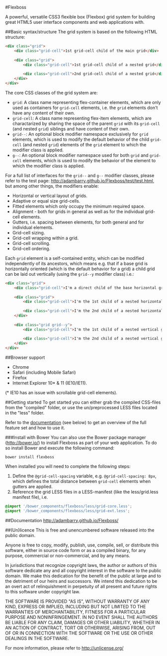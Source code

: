 #Flexboss

A powerful, versatile CSS3 flexible box (Flexbox) grid system for building great HTML5 user interface components and web applications with.

##Basic syntax/structure
The grid system is based on the following HTML structure:

```html
<div class="grid">
    <div class="grid-cell">1st grid-cell child of the main grid</div>
    
    <div class="grid">
        <div class="grid-cell">1st grid-cell child of a nested grid</div>
        
        <div class="grid-cell">2nd grid-cell child of a nested grid</div>
    </div>
</div>
```

The core CSS classes of the grid system are:
- `grid`: A class name representing flex-container elements, which are only used as containers for `grid-cell` elements, i.e. the `grid` elements don't have any content of their own.
- `grid-cell`: A class name representing flex-item elements, which are charactarized by sharing the space of the parent `grid` with its `grid-cell` (and nested `grid`) siblings and have content of their own. 
- `grid--`: An optional block modifier namespace exclusively for `grid` elements, which is used to modify the default behavior of the child `grid-cell` (and nested `grid`) elements of the `grid` element to which the modifier class is applied.
- `g--`: An optional block modifier namespace used for both `grid` and `grid-cell` elements, which is used to modify the behavior of the element to which the modifier class is applied.

For a full list of interfaces for the `grid--` and `g--` modifier classes, please refer to the test page: http://adambarry.github.io/Flexboss/test/test.html, but among other things, the modifiers enable:
- Horizontal or vertical layout of grids.
- Adaptive or equal size grid-cells.
- Fitted elements which only occupy the minimum required space.
- Alignment - both for grids in general as well as for the individual grid-cell elements.
- Gutters, i.e. spacing between elements, for both general and for individual elements.
- Grid-cell sizing.
- Grid-cell wrapping within a grid.
- Grid-cell scrolling.
- Grid-cell ordering.

Each `grid` element is a self-contained entity, which can be modified independently of its ancestors, which means e.g. that if a base grid is horizontally oriented (which is the default behavior for a grid) a child grid can be laid out vertically (using the `grid--y` modifier class) i.e.:
	
```html
<div class="grid">
    <div class="grid-cell">I'm a direct child of the base horizontal grid</div>
    
    <div class="grid">
        <div class="grid-cell">I'm the 1st child of a nested horizontal grid (left)</div>
        
        <div class="grid-cell">I'm the 2nd child of a nested horizontal grid (right)</div>
    </div>
    
    <div class="grid grid--y">
        <div class="grid-cell">I'm the 1st child of a nested vertical grid (top)</div>
        
        <div class="grid-cell">I'm the 2nd child of a nested vertical grid (bottom)</div>
    </div>
</div>
```

##Browser support
- Chrome
- Safari (including Mobile Safari)
- Firefox
- Internet Explorer 10* & 11 (IE10/IE11).

(* IE10 has an issue with scrollable grid-cell elements).

##Getting started
To get started you can either grab the compiled CSS-files from the "compiled" folder, or use the un/preprocessed LESS files located in the "less" folder. 

Refer to the [documentation](#documentation) (see below) to get an overview of the full feature set and how to use it.

###Install with Bower
You can also use the Bower package manager (http://bower.io/) to install Flexboss as part of your web application. To do so install Bower and execute the following command:

`bower install flexboss`

When installed you will need to complete the following steps:

1. Define the `@grid-cell-spacing` variable, e.g. `@grid-cell-spacing: 8px`, which defines the total distance between `grid-cell` elements when gutters are applied.
2. Reference the grid LESS files in a LESS-manifest (like the less/grid.less manifest file), i.e.

```css
@import '/bower_components/flexboss/less/grid-core.less';
@import '/bower_components/flexboss/less/grid-ext.less';
```

##Documentation
http://adambarry.github.io/Flexboss/

##(Un)licence
This is free and unencumbered software released into the public domain.

Anyone is free to copy, modify, publish, use, compile, sell, or
distribute this software, either in source code form or as a compiled
binary, for any purpose, commercial or non-commercial, and by any
means.

In jurisdictions that recognize copyright laws, the author or authors
of this software dedicate any and all copyright interest in the
software to the public domain. We make this dedication for the benefit
of the public at large and to the detriment of our heirs and
successors. We intend this dedication to be an overt act of
relinquishment in perpetuity of all present and future rights to this
software under copyright law.

THE SOFTWARE IS PROVIDED "AS IS", WITHOUT WARRANTY OF ANY KIND,
EXPRESS OR IMPLIED, INCLUDING BUT NOT LIMITED TO THE WARRANTIES OF
MERCHANTABILITY, FITNESS FOR A PARTICULAR PURPOSE AND NONINFRINGEMENT.
IN NO EVENT SHALL THE AUTHORS BE LIABLE FOR ANY CLAIM, DAMAGES OR
OTHER LIABILITY, WHETHER IN AN ACTION OF CONTRACT, TORT OR OTHERWISE,
ARISING FROM, OUT OF OR IN CONNECTION WITH THE SOFTWARE OR THE USE OR
OTHER DEALINGS IN THE SOFTWARE.

For more information, please refer to <http://unlicense.org/>
